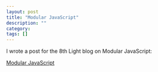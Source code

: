```yaml
---
layout: post
title: "Modular JavaScript"
description: ""
category: 
tags: []
---
```


I wrote a post for the 8th Light blog on Modular JavaScript:

[Modular JavaScript](http://blog.8thlight.com/cymen-vig/2013/09/27/modular-javascript.html)
